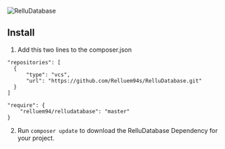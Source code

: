 ![RelluDatabase](https://static.relluem94.de/logos/web/relludatabase.png)

## Install
1. Add this two lines to the composer.json
```
"repositories": [
  {
      "type": "vcs",
      "url": "https://github.com/Relluem94s/RelluDatabase.git"
  }
]
```

```
"require": {
    "relluem94/relludatabase": "master"
}
```
2. Run ```composer update``` to download the RelluDatabase Dependency for your project. 
